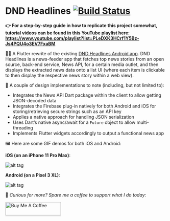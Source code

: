 # DND Headlines [![Build Status](https://app.bitrise.io/app/fc857c06d9e15704/status.svg?token=V1rAoQ3inC0Sm_DlS-N3uQ&branch=flutter)](https://app.bitrise.io/app/fc857c06d9e15704)

**👉 For a step-by-step guide in how to replicate this project somewhat, tutorial videos can be found in this YouTube playlist here: https://www.youtube.com/playlist?list=PLeDXK3HCrf1Y5Bz-Js4PQU4o3EV7FxaBM**

💁‍♂️ A Flutter rewrite of the existing [DND Headlines Android app](https://play.google.com/store/apps/details?id=com.davenotdavid.dndheadlines). DND Headlines is a news-feeder app that fetches top news stories from an open source, back-end service, News API, for a certain media outlet, and then displays the extracted news data onto a list UI (where each item is clickable to then display the respective news story within a web view).

📝 A couple of design implementations to note (including, but not limited to):
- Integrates the News API Dart package within the client to allow getting JSON-decoded data
- Integrates the Firebase plug-in natively for both Android and iOS for storing/retrieving secure strings such as an API key
- Applies a native approach for handling JSON serialization
- Uses Dart’s native async/await for a `Future` object to allow multi-threading
- Implements Flutter widgets accordingly to output a functional news app

🖼 Here are some GIF demos for both iOS and Android:

**iOS (on an iPhone 11 Pro Max)**:

![alt tag](https://media.giphy.com/media/jPPwMWAcZPzqDqX3zp/giphy.gif)

**Android (on a Pixel 3 XL)**:

![alt tag](https://media.giphy.com/media/HVokdMOyKEu49UdbrE/giphy.gif)

🙏 *Curious for more? Spare me a coffee to support what I do today:* 

<a href="https://www.buymeacoffee.com/DaveNOTDavid" target="_blank"><img src="https://www.buymeacoffee.com/assets/img/custom_images/orange_img.png" alt="Buy Me A Coffee" style="height: 41px !important;width: 174px !important;box-shadow: 0px 3px 2px 0px rgba(190, 190, 190, 0.5) !important;-webkit-box-shadow: 0px 3px 2px 0px rgba(190, 190, 190, 0.5) !important;" ></a>
